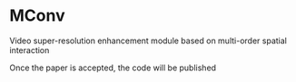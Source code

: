 # MConv
Video super-resolution enhancement module based on multi-order spatial interaction


Once the paper is accepted, the code will be published
